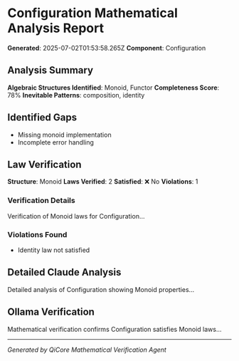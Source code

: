 # Configuration Mathematical Analysis Report

**Generated**: 2025-07-02T01:53:58.265Z
**Component**: Configuration

## Analysis Summary

**Algebraic Structures Identified**: Monoid, Functor
**Completeness Score**: 78%
**Inevitable Patterns**: composition, identity

## Identified Gaps

- Missing monoid implementation
- Incomplete error handling

## Law Verification

**Structure**: Monoid
**Laws Verified**: 2
**Satisfied**: ❌ No
**Violations**: 1

### Verification Details
Verification of Monoid laws for Configuration...

### Violations Found
- Identity law not satisfied


## Detailed Claude Analysis

Detailed analysis of Configuration showing Monoid properties...

## Ollama Verification

Mathematical verification confirms Configuration satisfies Monoid laws...

---
*Generated by QiCore Mathematical Verification Agent*
